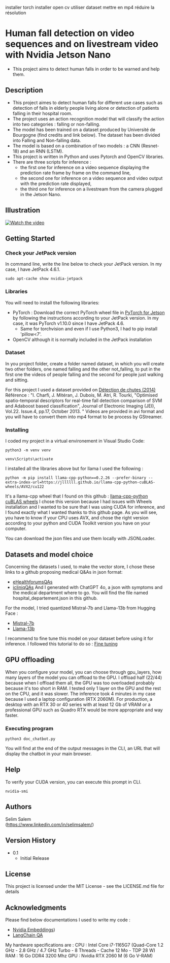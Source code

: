 installer torch
installer open cv 
utiliser dataset
mettre en mp4
réduire la résolution

# Human fall detection on video sequences and on livestream video with Nvidia Jetson Nano
* This project aims to detect human falls in order to be warned and help them.
  
## Description

* This project aimes to detect human falls for different use cases such as detection of falls in elderly people living alone or detection of patients falling in their hospital room.
* The project uses an action recognition model that will classify the action into two categories : falling or non-falling. 
* The model has been trained on a dataset produced by Université de Bourgogne (find credits and link below). The dataset has been divided into Falling and Non-falling data.
* The model is based on a combination of two models : a CNN (Resnet-18) and an RNN (LSTM).
* This project is written in Python and uses Pytorch and OpenCV libraries.
* There are three scripts for inference :
  * the first one for inference on a video sequence displaying the prediction rate frame by frame on the command line,
  * the second one for inference on a video sequence and video output with the prediction rate displayed,
  * the third one for inference on a livestream from the camera plugged in the Jetson Nano.

## Illustration

[![Watch the video](https://img.youtube.com/vi/OjoA3c8PRKA/0.jpg)](https://www.youtube.com/watch?v=OjoA3c8PRKA)

## Getting Started

### Check your JetPack version
In command line, write the line below to check your JetPack version. In my case, I have JetPack 4.6.1.
```
sudo apt-cache show nvidia-jetpack
```

### Libraries

You will need to install the following libraries:
* PyTorch : Download the correct PyTorch wheel file in [PyTorch for Jetson](https://forums.developer.nvidia.com/t/pytorch-for-jetson/72048) by following the instructions according to your JetPack version. In my case, it was PyTorch v1.10.0 since I have JetPack 4.6.
  * Same for torchvision and even if I use Python3, I had to pip install 'pillow<7'.
* OpenCV although it is normally included in the JetPack installation

### Dataset

In you project folder, create a folder named dataset, in which you will create two other folders, one named falling and the other not_falling, to put in the first one the videos of people falling and the second for people just walking and sitting. 

For this project I used a dataset provided on [Détection de chutes (2014)](https://search-data.ubfc.fr/ub/FR-13002091000019-2024-04-09_Fall-Detection-Dataset.html)
Référence : "I. Charfi, J. Mitéran, J. Dubois, M. Atri, R. Tourki, "Optimised spatio-temporal descriptors for real-time fall detection comparison of SVM and Adaboost based classification", Journal of Electronic Imaging (JEI), Vol.22. Issue.4, pp.17, October 2013. "
Videos are provided in avi format and you will have to convert them into mp4 format to be process by GStreamer. 

### Installing

I coded my project in a virtual environement in Visual Studio Code:
```
python3 -m venv venv
```
```
venv\Scripts\activate
```
I installed all the libraries above but for llama I used the following : 
```
python -m pip install llama-cpp-python==0.2.26 --prefer-binary --extra-index-url=https://jllllll.github.io/llama-cpp-python-cuBLAS-wheels/AVX2/cu122
```
It's a llama-cpp wheel that I found on this github : [llama-cpp-python cuBLAS wheels](https://github.com/jllllll/llama-cpp-python-cuBLAS-wheels)
I chose this version because I had issues with Wheels installation and I wanted to be sure that I was using CUDA for inference, and I found exactly what I wanted thanks to this github page. As you will see, you have to know if your CPU uses AVX, and chose the right version according to your python and CUDA Toolkit version you have on your computer.

You can download the json files and use them locally with JSONLoader.

## Datasets and model choice
Concerning the datasets I used, to make the vector store, I chose these links to a github proposing medical Q&As in json format: 
* [eHealthforumsQAs](https://github.com/LasseRegin/medical-question-answer-data/blob/master/ehealthforumQAs.json)
* [icliniqQAs](https://github.com/LasseRegin/medical-question-answer-data/blob/master/icliniqQAs.json)
And I generated with ChatGPT 4o, a json with symptoms and the medical department where to go. You will find the file named hospital_departement.json in this github.

For the model, I tried quantized Mistral-7b and Llama-13b from Hugging Face :
* [Mistral-7b](bhttps://huggingface.co/TheBloke/Mistral-7B-OpenOrca-GGUF)
* [Llama-13b](https://huggingface.co/TheBloke/Llama-2-13B-chat-GGUF)

I recommend to fine tune this model on your dataset before using it for inference. I followed this tutorial to do so :
[Fine tuning](https://rentry.org/cpu-lora#appendix-a-hardware-requirements)

## GPU offloading
When you configure your model, you can choose through gpu_layers, how many layers of the model you can offload to the GPU. I offload half (22/44) because when I offload them all, the GPU was too overloaded probably because it's too short in RAM. I tested only 1 layer on the GPU and the rest on the CPU, and it was slower. The inference took 4 minutes in my case because I used a laptop configuration (RTX 2060M). For production, a desktop with an RTX 30 or 40 series with at least 12 Gb of VRAM or a professional GPU such as Quadro RTX would be more appropriate and way faster. 

### Executing program

```
python3 doc_chatbot.py
```
You will find at the end of the output messages in the CLI, an URL that will display the chatbot in your main browser.

## Help

To verify your CUDA version, you can execute this prompt in CLI.
```
nvidia-smi
```

## Authors

Selim Salem  
(https://www.linkedin.com/in/selimsalem/)

## Version History

* 0.1
    * Initial Release

## License

This project is licensed under the MIT License - see the LICENSE.md file for details

## Acknowledgments

Please find below documentations I used to write my code : 
* [Nvidia Embeddings](https://nvidia.github.io/GenerativeAIExamples/latest/notebooks/10_RAG_for_HTML_docs_with_Langchain_NVIDIA_AI_Endpoints.html))
* [LangChain QA](https://python.langchain.com/v0.2/docs/tutorials/local_rag/)

My hardware specifications are :
CPU : Intel Core i7-1165G7 (Quad-Core 1.2 GHz - 2.8 GHz / 4.7 GHz Turbo - 8 Threads - Cache 12 Mo - TDP 28 W) 
RAM : 16 Go DDR4 3200 Mhz
GPU : Nvidia RTX 2060 M (6 Go V-RAM)
